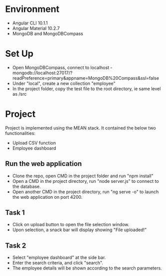 # Environment
<ul>
    <li>Angular CLI 10.1.1</li>
    <li>Angular Material 10.2.7</li>
    <li>MongoDB and MongoDBCompass</li>
</ul>
 
 # Set Up
<ul>
  <li>Open MongoDBCompass, connect to localhost - mongodb://localhost:27017/?readPreference=primary&appname=MongoDB%20Compass&ssl=false</li>
  <li>Under "local", create a new collection "employee"</li>
  <li>In the project folder, copy the test file to the root directory, ie same level as /src</li>
</ul>

# Project
Project is implemented using the MEAN stack. It contained the below two functionalities:
<ul>
    <li>Upload CSV function</li>
    <li>Employee dashboard</li>
</ul>

## Run the web application
<ul>
  <li>Clone the repo, open CMD in the project folder and run "npm install"</li>
  <li>Open a CMD in the project directory, run "node server.js" to connect to the database.</li>
  <li>Open another CMD in the project directory, run "ng serve -o" to launch the web application on port 4200.</li>
</ul>

## Task 1
<ul>
    <li>Click on upload button to open the file selection window.</li>
    <li>Upon selection, a snack bar will display showing "File uploaded!"</li>
</ul>

## Task 2
<ul>
  <li>Select "employee dashboard" at the side bar.</li>
  <li>Enter the search criteria, and click "search".</li>
  <li>The employee details will be shown according to the search parameters.</li>
</ul>
